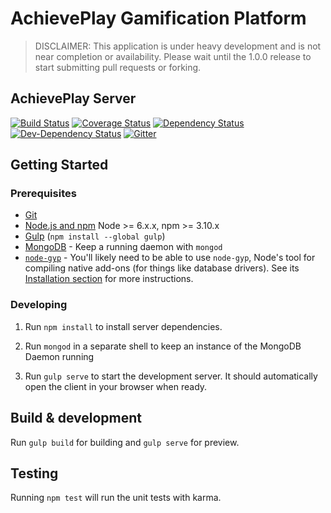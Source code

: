 # AchievePlay Gamification Platform

> DISCLAIMER: This application is under heavy development and is not near completion or availability. Please wait until the 1.0.0 release to start submitting pull requests or forking.

## AchievePlay Server
[![Build Status](https://secure.travis-ci.org/SebaSOFT/achieveplay-server.png?branch=master)](https://travis-ci.org/SebaSOFT/achieveplay-server)
[![Coverage Status](https://coveralls.io/repos/github/SebaSOFT/achieveplay-server/badge.svg?branch=master)](https://coveralls.io/github/SebaSOFT/achieveplay-server?branch=master)
[![Dependency Status](https://david-dm.org/SebaSOFT/achieveplay-server/status.svg)](https://david-dm.org/SebaSOFT/achieveplay-server)
[![Dev-Dependency Status](https://david-dm.org/SebaSOFT/achieveplay-server/dev-status.svg)](https://david-dm.org/SebaSOFT/achieveplay-server?type=dev)
[![Gitter](https://badges.gitter.im/Join%20Chat.svg)](https://gitter.im/AchievePlay/achieveplay-server?utm_source=badge&utm_medium=badge&utm_campaign=pr-badge)

## Getting Started

### Prerequisites

- [Git](https://git-scm.com/)
- [Node.js and npm](nodejs.org) Node >= 6.x.x, npm >= 3.10.x
- [Gulp](http://gulpjs.com/) (`npm install --global gulp`)
- [MongoDB](https://www.mongodb.org/) - Keep a running daemon with `mongod`
- [`node-gyp`](https://github.com/nodejs/node-gyp) - You'll likely need to be able to use `node-gyp`, Node's tool for compiling native add-ons (for things like database drivers). See its [Installation section](https://github.com/nodejs/node-gyp#installation) for more instructions.

### Developing

1. Run `npm install` to install server dependencies.

2. Run `mongod` in a separate shell to keep an instance of the MongoDB Daemon running

3. Run `gulp serve` to start the development server. It should automatically open the client in your browser when ready.

## Build & development

Run `gulp build` for building and `gulp serve` for preview.

## Testing

Running `npm test` will run the unit tests with karma.
